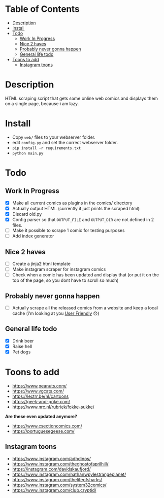 # Table of Contents
- [Description](#description)
- [Install](#install)
- [Todo](#todo)
  * [Work In Progress](#work-in-progress)
  * [Nice 2 haves](#nice-2-haves)
  * [Probably never gonna happen](#probably-never-gonna-happen)
  * [General life todo](#general-life-todo)
- [Toons to add](#toons-to-add)
  * [Instagram toons](#instagram-toons)

# Description
HTML scraping script that gets some online web comics and displays them on a single page, because i am lazy.

# Install
- Copy `web/` files to your webserver folder.
- edit `config.py` and set the correct webserver folder.
- `pip install -r requirements.txt`
- `python main.py`

# Todo

## Work In Progress
- [x] Make all current comics as plugins in the comics/ directory 
- [x] Actually output HTML (currently it just prints the scraped html)
- [x] Discard old.py
- [x] Config parser so that `OUTPUT_FILE` and `OUTPUT_DIR` are not defined in 2 files.
- [ ] Make it possible to scrape 1 comic for testing purposes
- [ ] Add index generator

## Nice 2 haves
- [ ] Create a jinja2 html template
- [ ] Make instagram scraper for instagram comics
- [ ] Check when a comic has been updated and display that (or put it on the top of the page, so you dont have to scroll so much)

## Probably never gonna happen
- [ ] Actually scrape all the released comics from a website and keep a local cache (i'm looking at you [User Friendly](https://en.wikipedia.org/wiki/User_Friendly) &#128542;)

## General life todo
- [x] Drink beer
- [x] Raise hell
- [x] Pet dogs

# Toons to add
- https://www.peanuts.com/
- https://www.vgcats.com/
- https://lectrr.be/nl/cartoons
- https://geek-and-poke.com/
- https://www.nrc.nl/rubriek/fokke-sukke/

**Are these even updated anymore?**
- https://www.csectioncomics.com/ 
- https://portuguesegeese.com/

## Instagram toons

- https://www.instagram.com/adhdinos/
- https://www.instagram.com/theghostofaprilhill/
- https://instagram.com/davidskaufjord/
- https://www.instagram.com/nathanwpylestrangeplanet/
- https://www.instagram.com/thelifeofsharks/
- https://www.instagram.com/system32comics/
- https://www.instagram.com/club.cryptid/
